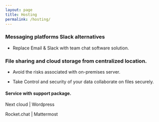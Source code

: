 ```yaml
---
layout: page
title: Hosting
permalink: /hosting/
---
```




###  Messaging platforms Slack alternatives

- Replace Email & Slack with  team chat software solution.

### File sharing and cloud storage from centralized location.   
- Avoid the risks associated with on-premises server. 

- Take Control and security of your data collaborate on files securely. 

#### Service  with  support package.

Next cloud  | Wordpress 

Rocket.chat | Mattermost





